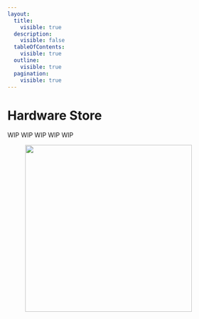 ```yaml
---
layout:
  title:
    visible: true
  description:
    visible: false
  tableOfContents:
    visible: true
  outline:
    visible: true
  pagination:
    visible: true
---
```


# Hardware Store

WIP WIP WIP WIP WIP

<figure><img src="../../../../.gitbook/assets/hardware_shop.jpg" alt="" width="375"><figcaption></figcaption></figure>
